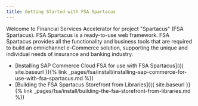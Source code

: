 ```yaml
---
title: Getting Started with FSA Spartacus
---
```


Welcome to Financial Services Accelerator for project "Spartacus" (FSA Spartacus). FSA Spartacus is a ready-to-use web framework. FSA Spartacus provides all the functionality and business tools that are required to build an omnichannel e-Commerce solution, supporting the unique and individual needs of insurance and banking industry.

- [Installing SAP Commerce Cloud FSA for use with FSA Spartacus]({{ site.baseurl }}{% link _pages/fsa/install/installing-sap-commerce-for-use-with-fsa-spartacus.md %})
- [Building the FSA Spartacus Storefront from Libraries]({{ site.baseurl }}{% link _pages/fsa/install/building-the-fsa-storefront-from-libraries.md %})
